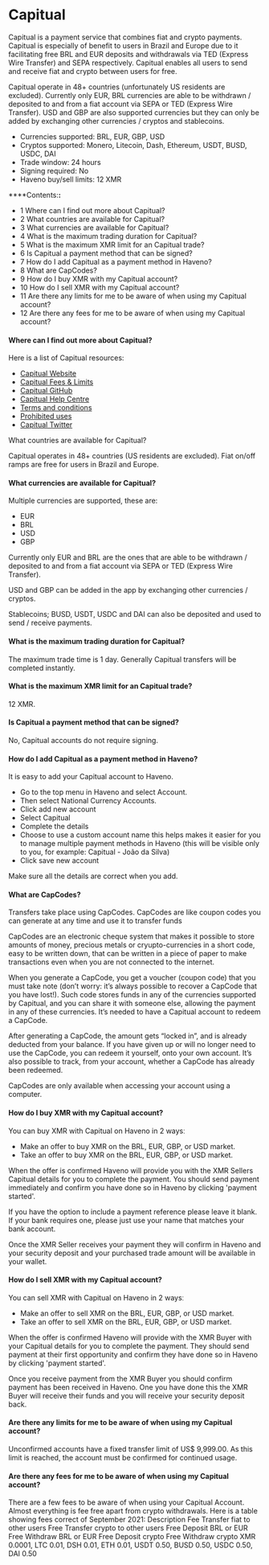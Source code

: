 # Capitual

Capitual is a payment service that combines fiat and crypto payments. Capitual is especially of benefit to users in Brazil and Europe due to it facilitating free BRL and EUR deposits and withdrawals via TED (Express Wire Transfer) and SEPA respectively. Capitual enables all users to send and receive fiat and crypto between users for free.

Capitual operate in 48+ countries (unfortunately US residents are excluded). Currently only EUR, BRL currencies are able to be withdrawn / deposited to and from a fiat account via SEPA or TED (Express Wire Transfer). USD and GBP are also supported currencies but they can only be added by exchanging other currencies / cryptos and stablecoins.

- Currencies supported: BRL, EUR, GBP, USD
- Cryptos supported: Monero, Litecoin, Dash, Ethereum, USDT, BUSD, USDC, DAI
- Trade window: 24 hours
- Signing required: No
- Haveno buy/sell limits: 12 XMR

****Contents:**:**
- 1 Where can I find out more about Capitual?
- 2 What countries are available for Capitual?
- 3 What currencies are available for Capitual?
- 4 What is the maximum trading duration for Capitual?
- 5 What is the maximum XMR limit for an Capitual trade?
- 6 Is Capitual a payment method that can be signed?
- 7 How do I add Capitual as a payment method in Haveno?
- 8 What are CapCodes?
- 9 How do I buy XMR with my Capitual account?
- 10 How do I sell XMR with my Capitual account?
- 11 Are there any limits for me to be aware of when using my Capitual account?
- 12 Are there any fees for me to be aware of when using my Capitual account?

#### Where can I find out more about Capitual?

Here is a list of Capitual resources:
- [Capitual Website](https://www.capitual.com/)
- [Capitual Fees & Limits](https://exchange.capitual.com/)
- [Capitual GitHub](https://github.com/capitual)
- [Capitual Help Centre](https://help.capitual.com/)
- [Terms and conditions](https://my.capitual.com/legal#tos)
- [Prohibited uses](https://static.capitual.net/legal/prohibited-businesses.pdf?view)
- [Capitual Twitter](https://twitter.com/capitual)

What countries are available for Capitual?

Capitual operates in 48+ countries (US residents are excluded). Fiat on/off ramps are free for users in Brazil and Europe.

#### What currencies are available for Capitual?

Multiple currencies are supported, these are:

- EUR
- BRL
- USD
- GBP

Currently only EUR and BRL are the ones that are able to be withdrawn / deposited to and from a fiat account via SEPA or TED (Express Wire Transfer).

USD and GBP can be added in the app by exchanging other currencies / cryptos.

Stablecoins; BUSD, USDT, USDC and DAI can also be deposited and used to send / receive payments.

#### What is the maximum trading duration for Capitual?

The maximum trade time is 1 day. Generally Capitual transfers will be completed instantly.

#### What is the maximum XMR limit for an Capitual trade?

12 XMR.

#### Is Capitual a payment method that can be signed?

No, Capitual accounts do not require signing.

#### How do I add Capitual as a payment method in Haveno?

It is easy to add your Capitual account to Haveno.

- Go to the top menu in Haveno and select Account.
- Then select National Currency Accounts.
- Click add new account
- Select Capitual
- Complete the details
- Choose to use a custom account name this helps makes it easier for you to manage multiple payment methods in Haveno (this will be visible only to you, for example: Capitual - João da Silva)
- Click save new account

Make sure all the details are correct when you add.

#### What are CapCodes?

Transfers take place using CapCodes. CapCodes are like coupon codes you can generate at any time and use it to transfer funds

CapCodes are an electronic cheque system that makes it possible to store amounts of money, precious metals or cryupto-currencies in a short code, easy to be written down, that can be written in a piece of paper to make transactions even when you are not connected to the internet.

When you generate a CapCode, you get a voucher (coupon code) that you must take note (don’t worry: it’s always possible to recover a CapCode that you have lost!). Such code stores funds in any of the currencies supported by Capitual, and you can share it with someone else, allowing the payment in any of these currencies. It’s needed to have a Capitual account to redeem a CapCode.

After generating a CapCode, the amount gets “locked in”, and is already deducted from your balance. If you have given up or will no longer need to use the CapCode, you can redeem it yourself, onto your own account. It’s also possible to track, from your account, whether a CapCode has already been redeemed.

CapCodes are only available when accessing your account using a computer.

#### How do I buy XMR with my Capitual account?

You can buy XMR with Capitual on Haveno in 2 waysː

- Make an offer to buy XMR on the BRL, EUR, GBP, or USD market.
- Take an offer to buy XMR on the BRL, EUR, GBP, or USD market.

When the offer is confirmed Haveno will provide you with the XMR Sellers Capitual details for you to complete the payment. You should send payment immediately and confirm you have done so in Haveno by clicking 'payment started'.

If you have the option to include a payment reference please leave it blank. If your bank requires one, please just use your name that matches your bank account.

Once the XMR Seller receives your payment they will confirm in Haveno and your security deposit and your purchased trade amount will be available in your wallet.

#### How do I sell XMR with my Capitual account?

You can sell XMR with Capitual on Haveno in 2 waysː

- Make an offer to sell XMR on the BRL, EUR, GBP, or USD market.
- Take an offer to sell XMR on the BRL, EUR, GBP, or USD market.

When the offer is confirmed Haveno will provide with the XMR Buyer with your Capitual details for you to complete the payment. They should send payment at their first opportunity and confirm they have done so in Haveno by clicking 'payment started'.

Once you receive payment from the XMR Buyer you should confirm payment has been received in Haveno. One you have done this the XMR Buyer will receive their funds and you will receive your security deposit back.

#### Are there any limits for me to be aware of when using my Capitual account?

Unconfirmed accounts have a fixed transfer limit of US$ 9,999.00. As this limit is reached, the account must be confirmed for continued usage.

#### Are there any fees for me to be aware of when using my Capitual account?

There are a few fees to be aware of when using your Capitual Account. Almost everything is fee free apart from crypto withdrawals. Here is a table showing fees correct of September 2021:
Description 	Fee
Transfer fiat to other users 	Free
Transfer crypto to other users 	Free
Deposit BRL or EUR 	Free
Withdraw BRL or EUR 	Free
Deposit crypto 	Free
Withdraw crypto 	XMR 0.0001, LTC 0.01, DSH 0.01, ETH 0.01, USDT 0.50, BUSD 0.50, USDC 0.50, DAI 0.50 
